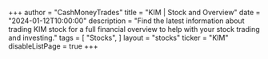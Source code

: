 +++
author = "CashMoneyTrades"
title = "KIM | Stock and Overview"
date = "2024-01-12T10:00:00"
description = "Find the latest information about trading KIM stock for a full financial overview to help with your stock trading and investing."
tags = [
   "Stocks",
]
layout = "stocks"
ticker = "KIM"
disableListPage = true
+++
